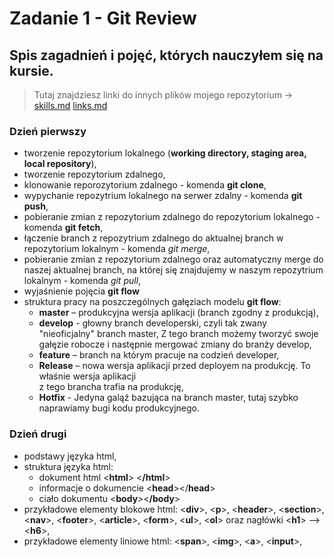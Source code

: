 # **Zadanie 1 - Git Review**
## **Spis zagadnień i pojęć, których nauczyłem się na kursie.**    
> Tutaj znajdziesz linki do innych plików mojego repozytorium -> [skills.md](../../skills.md) [links.md](/links.md)

### **Dzień pierwszy**  
* tworzenie repozytorium lokalnego (**working directory, staging area, local repository**),
* tworzenie repozytorium zdalnego,
* klonowanie reporozytorium zdalnego - komenda **git clone**,
* wypychanie repozytrium lokalnego na serwer zdalny - komenda **git push**,
* pobieranie zmian z repozytorium zdalnego do repozytorium lokalnego - komenda **git fetch**,
* łączenie branch z repozytrium zdalnego do aktualnej branch w repozytorium lokalnym - komenda *git merge*, 
* pobieranie zmian z repozytorium zdalnego oraz automatyczny merge do naszej aktualnej branch, na której się znajdujemy w naszym repozytrium lokalnym - komenda *git pull*,
* wyjaśnienie pojęcia **git flow**
* struktura pracy na poszczególnych gałęziach modelu **git flow**:
    * **master** – produkcyjna wersja aplikacji (branch zgodny z produkcją),
    * **develop** - głowny branch developerski, czyli tak zwany "nieoficjalny" branch master, Z tego branch możemy tworzyć swoje gałęzie robocze i następnie mergować zmiany do branży develop,
    * **feature** – branch na którym pracuje na codzień developer,  
    * **Release** – nowa wersja aplikacji przed deployem na produkcję. To właśnie wersja aplikacji   
    z tego brancha trafia na produkcję,
    * **Hotfix** - Jedyna galąź bazująca na branch master, tutaj szybko naprawiamy bugi kodu produkcyjnego.

### **Dzień drugi**
* podstawy języka html,
* struktura języka html:
    * dokument html <**html**> <**/html**>
    * informacje o dokumencie <**head**></**head**>
    * ciało dokumentu <**body**><**/body**>
* przykładowe elementy blokowe html: <**div**>, <**p**>, <**header**>, <**section**>, <**nav**>, <**footer**>, <**article**>, <**form**>, <**ul**>, <**ol**> oraz nagłówki <**h1**> --> <**h6**>,
* przykładowe elementy liniowe html: <**span**>, <**img**>, <**a**>, <**input**>,